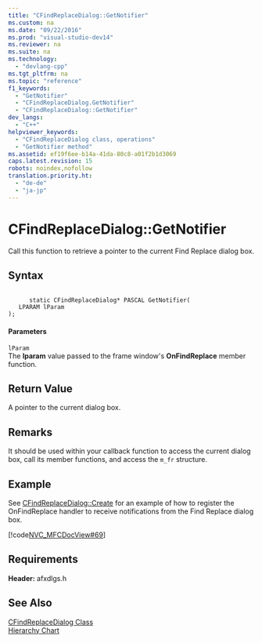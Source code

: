 ```yaml
---
title: "CFindReplaceDialog::GetNotifier"
ms.custom: na
ms.date: "09/22/2016"
ms.prod: "visual-studio-dev14"
ms.reviewer: na
ms.suite: na
ms.technology: 
  - "devlang-cpp"
ms.tgt_pltfrm: na
ms.topic: "reference"
f1_keywords: 
  - "GetNotifier"
  - "CFindReplaceDialog.GetNotifier"
  - "CFindReplaceDialog::GetNotifier"
dev_langs: 
  - "C++"
helpviewer_keywords: 
  - "CFindReplaceDialog class, operations"
  - "GetNotifier method"
ms.assetid: ef19f6ee-b14a-41da-80c8-a01f2b1d3069
caps.latest.revision: 15
robots: noindex,nofollow
translation.priority.ht: 
  - "de-de"
  - "ja-jp"
---
```

# CFindReplaceDialog::GetNotifier
Call this function to retrieve a pointer to the current Find Replace dialog box.  
  
## Syntax  
  
```  
  
      static CFindReplaceDialog* PASCAL GetNotifier(  
   LPARAM lParam   
);  
```  
  
#### Parameters  
 `lParam`  
 The **lparam** value passed to the frame window's **OnFindReplace** member function.  
  
## Return Value  
 A pointer to the current dialog box.  
  
## Remarks  
 It should be used within your callback function to access the current dialog box, call its member functions, and access the `m_fr` structure.  
  
## Example  
 See [CFindReplaceDialog::Create](../vs140/cfindreplacedialog--create.md) for an example of how to register the OnFindReplace handler to receive notifications from the Find Replace dialog box.  
  
 [!code[NVC_MFCDocView#69](../vs140/codesnippet/CPP/cfindreplacedialog--getnotifier_1.cpp)]  
  
## Requirements  
 **Header:** afxdlgs.h  
  
## See Also  
 [CFindReplaceDialog Class](../vs140/cfindreplacedialog-class.md)   
 [Hierarchy Chart](../vs140/hierarchy-chart.md)